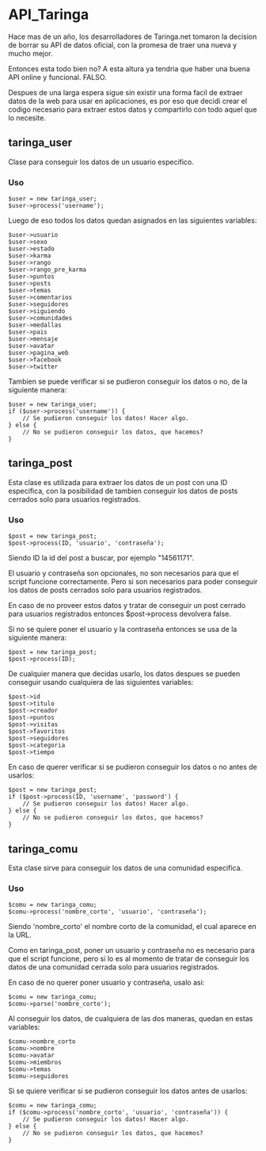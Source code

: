 API_Taringa
===========

Hace mas de un año, los desarrolladores de Taringa.net tomaron la decision de borrar su API de datos oficial, con la promesa de traer una nueva y mucho mejor. 

Entonces esta todo bien no? A esta altura ya tendria que haber una buena API online y funcional. FALSO.

Despues de una larga espera sigue sin existir una forma facil de extraer datos de la web para usar en aplicaciones, es por eso que decidi crear el codigo necesario para extraer estos datos y compartirlo con todo aquel que lo necesite.

taringa_user
-------

Clase para conseguir los datos de un usuario especifico.

### Uso
    
    $user = new taringa_user;
    $user->process('username');
    
Luego de eso todos los datos quedan asignados en las siguientes variables:

    $user->usuario
    $user->sexo
    $user->estado
    $user->karma
    $user->rango
    $user->rango_pre_karma
    $user->puntos
    $user->posts
    $user->temas
    $user->comentarios
    $user->seguidores
    $user->siguiendo
    $user->comunidades
    $user->medallas
    $user->pais
    $user->mensaje
    $user->avatar
    $user->pagina_web
    $user->facebook
    $user->twitter
    
Tambien se puede verificar si se pudieron conseguir los datos o no, de la siguiente manera:

    $user = new taringa_user;
    if ($user->process('username')) {
        // Se pudieron conseguir los datos! Hacer algo.
    } else {
        // No se pudieron conseguir los datos, que hacemos? 
    }

taringa_post
-------
Esta clase es utilizada para extraer los datos de un post con una ID especifica, con la posibilidad de tambien conseguir los datos de posts cerrados solo para usuarios registrados.

### Uso

    $post = new taringa_post;
    $post->process(ID, 'usuario', 'contraseña');

Siendo ID la id del post a buscar, por ejemplo "14561171".

El usuario y contraseña son opcionales, no son necesarios para que el script funcione correctamente. Pero si son necesarios para poder conseguir los datos de posts cerrados solo para usuarios registrados.

En caso de no proveer estos datos y tratar de conseguir un post cerrado para usuarios registrados entonces $post->process devolvera false.

Si no se quiere poner el usuario y la contraseña entonces se usa de la siguiente manera:

    $post = new taringa_post;
    $post->process(ID);
    
De cualquier manera que decidas usarlo, los datos despues se pueden conseguir usando cualquiera de las siguientes variables:

    $post->id
    $post->titulo
    $post->creador
    $post->puntos
    $post->visitas
    $post->favoritos
    $post->seguidores
    $post->categoria
    $post->tiempo
    
En caso de querer verificar si se pudieron conseguir los datos o no antes de usarlos:

    $post = new taringa_post;
    if ($post->process(ID, 'username', 'password') {
        // Se pudieron conseguir los datos! Hacer algo.
    } else {
        // No se pudieron conseguir los datos, que hacemos? 
    }

taringa_comu
-------

Esta clase sirve para conseguir los datos de una comunidad especifica.

### Uso
    
    $comu = new taringa_comu;
    $comu->process('nombre_corto', 'usuario', 'contraseña');

Siendo 'nombre_corto' el nombre corto de la comunidad, el cual aparece en la URL.

Como en taringa_post, poner un usuario y contraseña no es necesario para que el script funcione, pero si lo es al momento de tratar de conseguir los datos de una comunidad cerrada solo para usuarios registrados.

En caso de no querer poner usuario y contraseña, usalo asi:

    $comu = new taringa_comu;
    $comu->parse('nombre_corto');
    
Al conseguir los datos, de cualquiera de las dos maneras, quedan en estas variables:

    $comu->nombre_corto
    $comu->nombre
    $comu->avatar
    $comu->miembros
    $comu->temas
    $comu->seguidores
    
Si se quiere verificar si se pudieron conseguir los datos antes de usarlos:

    $comu = new taringa_comu;
    if ($comu->process('nombre_corto', 'usuario', 'contraseña')) {
        // Se pudieron conseguir los datos! Hacer algo.
    } else {
        // No se pudieron conseguir los datos, que hacemos? 
    }
